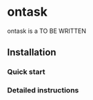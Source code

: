 

# ontask

ontask is a TO BE WRITTEN 

## Installation

### Quick start

### Detailed instructions

